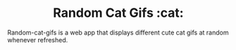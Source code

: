 <h1 align='center'>Random Cat Gifs :cat:</h1>

Random-cat-gifs is a web app that displays different cute cat gifs at random whenever refreshed.

<!--
![GitHub Repo stars](https://img.shields.io/github/stars/samadpls/Programing-Gifs?style=social)

<h1 align='center'> Programing Gifs 👨🏼‍💻</h1>
Programing-gifs is a web app that displays different gifs related to programming at random whenever refreshed.
Anyone can use it in their README.md file or on their website/ Github by the following HTML tag..<br>

## How to use ✍🏻
`copy-paste the following line in your README.md to display random programming-gifs 👇🏻 `
<br>

```ruby

<a href='https://github.com/samadpls/Programing-Gifs'>
<img align='right' src='https://programming-gifs.cyclic.app/' widht=100 height=300 alt='samadpls/Programming-Gifs'></a>

```
`You can also change alignment and  height according to your need.`
 | Demo |
|---|
| <a href='https://github.com/samadpls/Programing-Gifs'><img align='right' src='https://wicked-top-coat-pike.cyclic.app/' widht=100% alt='samadpls/Programming-Gifs'></a> |

<br><br>

### `You can contribute to this  great project by adding more gifs in the static/images folder`
-->